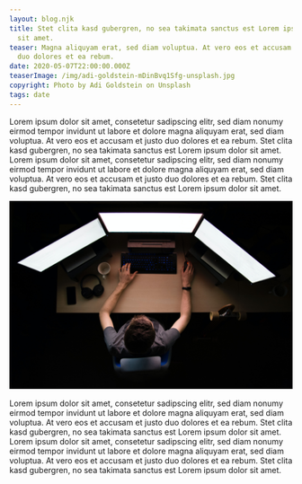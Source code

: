 ```yaml
---
layout: blog.njk
title: Stet clita kasd gubergren, no sea takimata sanctus est Lorem ipsum dolor
  sit amet.
teaser: Magna aliquyam erat, sed diam voluptua. At vero eos et accusam et justo
  duo dolores et ea rebum.
date: 2020-05-07T22:00:00.000Z
teaserImage: /img/adi-goldstein-mDinBvq1Sfg-unsplash.jpg
copyright: Photo by Adi Goldstein on Unsplash
tags: date
---
```

Lorem ipsum dolor sit amet, consetetur sadipscing elitr, sed diam nonumy eirmod tempor invidunt ut labore et dolore magna aliquyam erat, sed diam voluptua. At vero eos et accusam et justo duo dolores et ea rebum. Stet clita kasd gubergren, no sea takimata sanctus est Lorem ipsum dolor sit amet. Lorem ipsum dolor sit amet, consetetur sadipscing elitr, sed diam nonumy eirmod tempor invidunt ut labore et dolore magna aliquyam erat, sed diam voluptua. At vero eos et accusam et justo duo dolores et ea rebum. Stet clita kasd gubergren, no sea takimata sanctus est Lorem ipsum dolor sit amet.

![Lorem ipsum](/img/max-duzij-qAjJk-un3BI-unsplash.jpg "Lorem ipsum")

Lorem ipsum dolor sit amet, consetetur sadipscing elitr, sed diam nonumy eirmod tempor invidunt ut labore et dolore magna aliquyam erat, sed diam voluptua. At vero eos et accusam et justo duo dolores et ea rebum. Stet clita kasd gubergren, no sea takimata sanctus est Lorem ipsum dolor sit amet. Lorem ipsum dolor sit amet, consetetur sadipscing elitr, sed diam nonumy eirmod tempor invidunt ut labore et dolore magna aliquyam erat, sed diam voluptua. At vero eos et accusam et justo duo dolores et ea rebum. Stet clita kasd gubergren, no sea takimata sanctus est Lorem ipsum dolor sit amet.